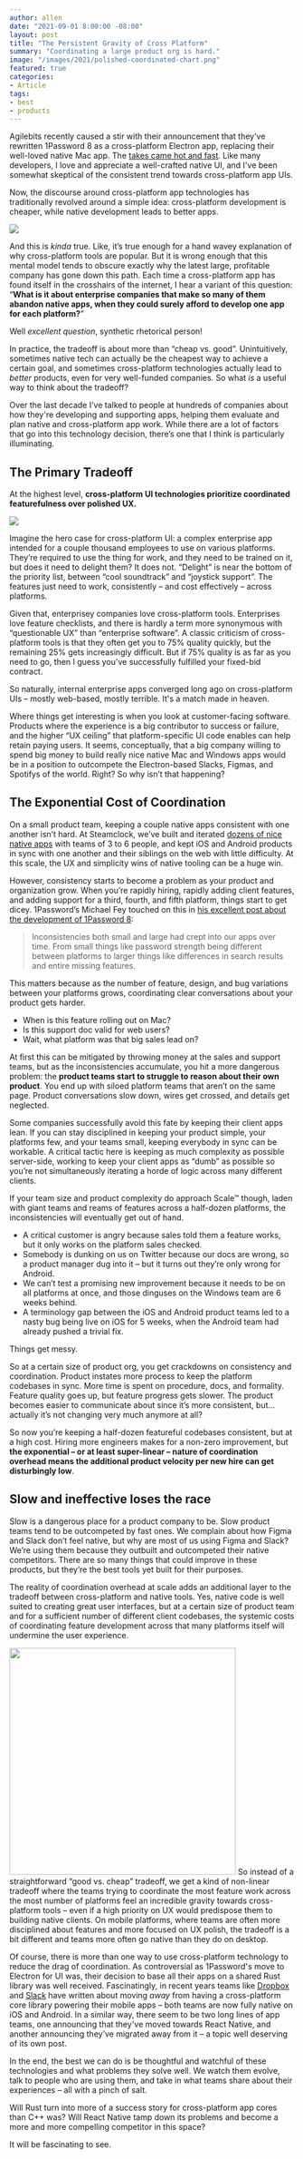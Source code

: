 ```yaml
---
author: allen
date: "2021-09-01 8:00:00 -08:00"
layout: post
title: "The Persistent Gravity of Cross Platform"
summary: "Coordinating a large product org is hard."
image: "/images/2021/polished-coordinated-chart.png"
featured: true
categories:
- Article
tags:
- best
- products
---
```


Agilebits recently caused a stir with their announcement that they’ve rewritten 1Password 8 as a cross-platform Electron app, replacing their well-loved native Mac app. The [takes came hot and fast](https://mjtsai.com/blog/2021/08/11/1password-8-for-mac-early-access/). Like many developers, I love and appreciate a well-crafted native UI, and I've been somewhat skeptical of the consistent trend towards cross-platform app UIs.

Now, the discourse around cross-platform app technologies has traditionally revolved around a simple idea: cross-platform development is cheaper, while native development leads to better apps.

<img src="/images/2021/good-cheap-scale.png">

And this is *kinda* true. Like, it’s true enough for a hand wavey explanation of why cross-platform tools are popular. But it is wrong enough that this mental model tends to obscure exactly why the latest large, profitable company has gone down this path. Each time a cross-platform app has found itself in the crosshairs of the internet, I hear a variant of this question: “**What is it about enterprise companies that make so many of them abandon native apps, when they could surely afford to develop one app for each platform?**”

Well *excellent question*, synthetic rhetorical person!

In practice, the tradeoff is about more than “cheap vs. good”. Unintuitively, sometimes native tech can actually be the cheapest way to achieve a certain goal, and sometimes cross-platform technologies actually lead to *better* products, even for very well-funded companies. So what *is* a useful way to think about the tradeoff?

Over the last decade I’ve talked to people at hundreds of companies about how they're developing and supporting apps, helping them evaluate and plan native and cross-platform app work. While there are a lot of factors that go into this technology decision, there’s one that I think is particularly illuminating. 

## The Primary Tradeoff

At the highest level, **cross-platform UI technologies prioritize coordinated featurefulness over polished UX.**

<img src="/images/2021/polished-coordinated-scale.png">

Imagine the hero case for cross-platform UI: a complex enterprise app intended for a couple thousand employees to use on various platforms. They’re required to use the thing for work, and they need to be trained on it, but does it need to delight them? It does not. “Delight” is near the bottom of the priority list, between “cool soundtrack” and “joystick support”. The features just need to work, consistently – and cost effectively – across platforms.

Given that, enterprisey companies love cross-platform tools. Enterprises love feature checklists, and there is hardly a term more synonymous with “questionable UX” than “enterprise software”. A classic criticism of cross-platform tools is that they often get you to 75% quality quickly, but the remaining 25% gets increasingly difficult. But if 75% quality is as far as you need to go, then I guess you've successfully fulfilled your fixed-bid contract.

So naturally, internal enterprise apps converged long ago on cross-platform UIs – mostly web-based, mostly terrible. It's a match made in heaven.

Where things get interesting is when you look at customer-facing software. Products where the experience is a big contributor to success or failure, and the higher “UX ceiling” that platform-specific UI code enables can help retain paying users. It seems, conceptually, that a big company willing to spend big money to build really nice native Mac and Windows apps would be in a position to outcompete the Electron-based Slacks, Figmas, and Spotifys of the world. Right? So why isn’t that happening?

## The Exponential Cost of Coordination 
On a small product team, keeping a couple native apps consistent with one another isn’t hard. At Steamclock, we’ve built and iterated [dozens of nice native apps](https://steamclock.com/work) with teams of 3 to 6 people, and kept iOS and Android products in sync with one another and their siblings on the web with little difficulty. At this scale, the UX and simplicity wins of native tooling can be a huge win.

However, consistency starts to become a problem as your product and organization grow. When you’re rapidly hiring, rapidly adding client features, and adding support for a third, fourth, and fifth platform, things start to get dicey. 1Password’s Michael Fey touched on this in [his excellent post about the development of 1Password 8](https://blog.1password.com/1password-8-the-story-so-far/):

> Inconsistencies both small and large had crept into our apps over time. From small things like password strength being different between platforms to larger things like differences in search results and entire missing features.

This matters because as the number of feature, design, and bug variations between your platforms grows, coordinating clear conversations about your product gets harder.

- When is this feature rolling out on Mac?
- Is this support doc valid for web users?
- Wait, what platform was that big sales lead on?

At first this can be mitigated by throwing money at the sales and support teams, but as the inconsistencies accumulate, you hit a more dangerous problem: the **product teams start to struggle to reason about their own product**. You end up with siloed platform teams that aren’t on the same page. Product conversations slow down, wires get crossed, and details get neglected.

Some companies successfully avoid this fate by keeping their client apps lean. If you can stay disciplined in keeping your product simple, your platforms few, and your teams small, keeping everybody in sync can be workable. A critical tactic here is keeping as much complexity as possible server-side, working to keep your client apps as “dumb” as possible so you’re not simultaneously iterating a horde of logic across many different clients.

If your team size and product complexity do approach Scale™ though, laden with giant teams and reams of features across a half-dozen platforms, the inconsistencies will eventually get out of hand.

- A critical customer is angry because sales told them a feature works, but it only works on the platform sales checked.
- Somebody is dunking on us on Twitter because our docs are wrong, so a product manager dug into it – but it turns out they’re only wrong for Android.
- We can’t test a promising new improvement because it needs to be on all platforms at once, and those dinguses on the Windows team are 6 weeks behind.
- A terminology gap between the iOS and Android product teams led to a nasty bug being live on iOS for 5 weeks, when the Android team had already pushed a trivial fix.

Things get messy.

So at a certain size of product org, you get crackdowns on consistency and coordination. Product instates more process to keep the platform codebases in sync. More time is spent on procedure, docs, and formality. Feature quality goes up, but feature progress gets slower. The product becomes easier to communicate about since it’s more consistent, but… actually it’s not changing very much anymore at all?

So now you’re keeping a half-dozen featureful codebases consistent, but at a high cost. Hiring more engineers makes for a non-zero improvement, but **the exponential – or at least super-linear – nature of coordination overhead means the additional product velocity per new hire can get disturbingly low**.

## Slow and ineffective loses the race
Slow is a dangerous place for a product company to be. Slow product teams tend to be outcompeted by fast ones. We complain about how Figma and Slack don’t feel native, but why are most of us using Figma and Slack? We’re using them because they outbuilt and outcompeted their native competitors. There are so many things that could improve in these products, but they’re the best tools yet built for their purposes.

The reality of coordination overhead at scale adds an additional layer to the tradeoff between cross-platform and native tools. Yes, native code is well suited to creating great user interfaces, but at a certain size of product team and for a sufficient number of different client codebases, the systemic costs of coordinating feature development across that many platforms itself will undermine the user experience.

<img src="/images/2021/polished-coordinated-chart.png" style="width: 400px; max-width: 100%"> So instead of a straightforward “good vs. cheap” tradeoff, we get a kind of non-linear tradeoff where the teams trying to coordinate the most feature work across the most number of platforms feel an incredible gravity towards cross-platform tools – even if a high priority on UX would predispose them to building native clients. On mobile platforms, where teams are often more disciplined about features and more focused on UX polish, the tradeoff is a bit different and teams more often go native than they do on desktop.

Of course, there is more than one way to use cross-platform technology to reduce the drag of coordination. As controversial as 1Password's move to Electron for UI was, their decision to base all their apps on a shared Rust library was well received. Fascinatingly, in recent years teams like [Dropbox](https://dropbox.tech/mobile/the-not-so-hidden-cost-of-sharing-code-between-ios-and-android) and [Slack](https://slack.engineering/client-consistency-at-slack-beyond-libslack/) have written about moving *away* from having a cross-platform core library powering their mobile apps – both teams are now fully native on iOS and Android. In a similar way, there seem to be two long lines of app teams, one announcing that they've moved towards React Native, and another announcing they’ve migrated away from it – a topic well deserving of its own post.

In the end, the best we can do is be thoughtful and watchful of these technologies and what problems they solve well. We watch them evolve, talk to people who are using them, and take in what teams share about their experiences – all with a pinch of salt.

Will Rust turn into more of a success story for cross-platform app cores than C++ was? Will React Native tamp down its problems and become a more and more compelling competitor in this space?

It will be fascinating to see.
